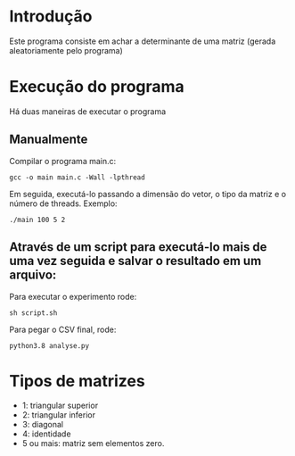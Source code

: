 # Introdução

Este programa consiste em achar a determinante de uma matriz (gerada aleatoriamente pelo programa) 

# Execução do programa

Há duas maneiras de executar o programa

## Manualmente

Compilar o programa main.c:

`gcc -o main main.c -Wall -lpthread`

Em seguida, executá-lo passando a dimensão do vetor, o tipo da matriz e o número de threads. Exemplo:

`./main 100 5 2`

## Através de um script para executá-lo mais de uma vez seguida e salvar o resultado em um arquivo:

Para executar o experimento rode:

`sh script.sh`

Para pegar o CSV final, rode:

`python3.8 analyse.py`

# Tipos de matrizes

- 1: triangular superior
- 2: triangular inferior
- 3: diagonal
- 4: identidade
- 5 ou mais: matriz sem elementos zero.
